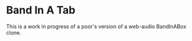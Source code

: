 Band In A Tab
=============

This is a work in progress of a poor's version of a web-audio BandInABox clone.

 
